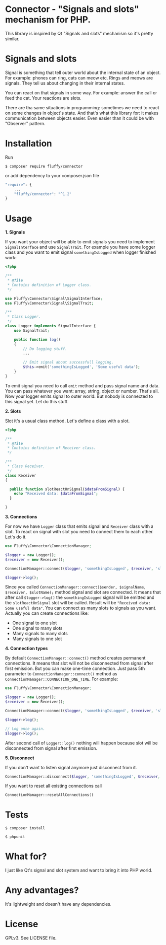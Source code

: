# Connector - "Signals and slots" mechanism for PHP.
This library is inspired by Qt "Signals and slots" mechanism so it's pretty similar.

# Signals and slots
Signal is something that tell outer world about the internal state of an object. For example: phones can ring, cats can meow etc. Rings and meows are signals. They tell us about changing in their internal states.

You can react on that signals in some way. For example: answer the call or feed the cat. Your reactions are slots.

There are tha same situations in programming: sometimes we need to react on some changes in object's state. And that's what this library for: it makes communication between objects easier. Even easier than it could be with "Observer" pattern.

# Installation
Run
```
$ composer require fluffy/connector
```

or add dependency to your composer.json file

```javascript
"require": {
    ...
    "fluffy/connector": "^1.2"
}
```

# Usage

**1. Signals**

If you want your object will be able to emit signals you need to implement `SignalInterface` and use `SignalTrait`. For example you have some logger class and you want to emit signal `somethingIsLogged` when logger finished work:
```php
<?php

/**
 * @file
 * Contains definition of Logger class.
 */

use Fluffy\Connector\Signal\SignalInterface;
use Fluffy\Connector\Signal\SignalTrait;

/**
 * Class Logger.
 */
class Logger implements SignalInterface {
    use SignalTrait;

    public function log() 
    {
        // Do logging stuff.
        ...

        // Emit signal about successfull logging.
        $this->emit('somethingIsLogged', 'Some useful data');
    }
}
```

To emit signal you need to call `emit` method and pass signal name and data. You can pass whatever you want: array, string, object or number. That's all. Now your logger emits signal to outer world. But nobody is connected to this signal yet. Let do this stuff.

**2. Slots**

Slot it's a usual class method. Let's define a class with a slot.
```php
<?php

/**
 * @file
 * Contains definition of Receiver class.
 */

/**
 * Class Receiver.
 */
class Receiver
{

  public function slotReactOnSignal($dataFromSignal) {
    echo "Received data: $dataFromSignal";
  }

}

```

**3. Connections**

For now we have `Logger` class that emits signal and `Receiver` class with a slot. To react on signal with slot you need to connect them to each other. Let's do it.
```php
use Fluffy\Connector\ConnectionManager;

$logger = new Logger();
$receiver = new Receiver();

ConnectionManager::connect($logger, 'somethingIsLogged', $receiver, 'slotReactOnSignal');

$logger->log();
```

Since you called `ConnectionManager::connect($sender, $signalName, $receiver, $slotName);` method signal and slot are connected. It means that after call `$logger->log()` the `somethingIsLogged` signal will be emitted and the `slotReactOnSignal` slot will be called. Result will be `"Received data: Some useful data"`. You can connect as many slots to signals as you want. Actually you can create connections like:

* One signal to one slot
* One signal to many slots
* Many signals to many slots
* Many signals to one slot

**4. Connection types**

By default `ConnectionManager::connect()` method creates permanent connections. It means that slot will not be disconnected from signal after first emission. But you can make one-time connection. Just pass 5th parameter to `ConnectionManager::connect()` method as `ConnectionManager::CONNECTION_ONE_TIME`. For example:
```php
use Fluffy\Connector\ConnectionManager;

$logger = new Logger();
$receiver = new Receiver();

ConnectionManager::connect($logger, 'somethingIsLogged', $receiver, 'slotReactOnSignal', ConnectionManager::CONNECTION_ONE_TIME);

$logger->log();

// Log once again.
$logger->log();
```

After second call of `Logger::log()` nothing will happen because slot will be disconnected from signal after first emission.

**5. Disconnect**

If you don't want to listen signal anymore just disconnect from it.
```php
ConnectionManager::disconnect($logger, 'somethingIsLogged', $receiver, 'slotReactOnSignal');
```
If you want to reset all existing connections call
```php
ConnectionManager::resetAllConnections()
```

# Tests
`$ composer install`

`$ phpunit`

# What for?
I just like Qt's signal and slot system and want to bring it into PHP world.

# Any advantages?
It's lightweight and doesn't have any dependencies.

# License
GPLv3. See LICENSE file.
